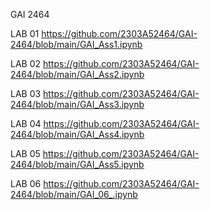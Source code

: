 GAI 2464

LAB 01 https://github.com/2303A52464/GAI-2464/blob/main/GAI_Ass1.ipynb

LAB 02 https://github.com/2303A52464/GAI-2464/blob/main/GAI_Ass2.ipynb

LAB 03 https://github.com/2303A52464/GAI-2464/blob/main/GAI_Ass3.ipynb

LAB 04 https://github.com/2303A52464/GAI-2464/blob/main/GAI_Ass4.ipynb

LAB 05 https://github.com/2303A52464/GAI-2464/blob/main/GAI_Ass5.ipynb

LAB 06 https://github.com/2303A52464/GAI-2464/blob/main/GAI_06_.ipynb
